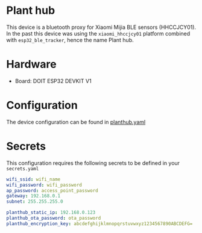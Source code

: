 # Plant hub

This device is a bluetooth proxy for Xiaomi Mijia BLE sensors (HHCCJCY01). In the past this device was using the `xiaomi_hhccjcy01` platform combined with `esp32_ble_tracker`, hence the name Plant hub.

# Hardware

- Board: DOIT ESP32 DEVKIT V1

# Configuration

The device configuration can be found in [planthub.yaml](../planthub.yaml)

# Secrets

This configuration requires the following secrets to be defined in your `secrets.yaml`

```yaml
wifi_ssid: wifi_name
wifi_password: wifi_password
ap_password: access_point_password
gateway: 192.168.0.1
subnet: 255.255.255.0

planthub_static_ip: 192.168.0.123
planthub_ota_password: ota_password
planthub_encryption_key: abcdefghijklmnopqrstuvwxyz1234567890ABCDEFG=
```
